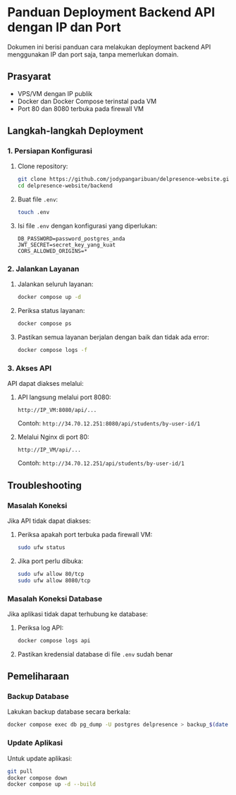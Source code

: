 # Panduan Deployment Backend API dengan IP dan Port

Dokumen ini berisi panduan cara melakukan deployment backend API menggunakan IP dan port saja, tanpa memerlukan domain.

## Prasyarat

- VPS/VM dengan IP publik
- Docker dan Docker Compose terinstal pada VM
- Port 80 dan 8080 terbuka pada firewall VM

## Langkah-langkah Deployment

### 1. Persiapan Konfigurasi

1. Clone repository:
   ```bash
   git clone https://github.com/jodypangaribuan/delpresence-website.git
   cd delpresence-website/backend
   ```

2. Buat file `.env`:
   ```bash
   touch .env
   ```

3. Isi file `.env` dengan konfigurasi yang diperlukan:
   ```
   DB_PASSWORD=password_postgres_anda
   JWT_SECRET=secret_key_yang_kuat
   CORS_ALLOWED_ORIGINS=*
   ```

### 2. Jalankan Layanan

1. Jalankan seluruh layanan:
   ```bash
   docker compose up -d
   ```

2. Periksa status layanan:
   ```bash
   docker compose ps
   ```

3. Pastikan semua layanan berjalan dengan baik dan tidak ada error:
   ```bash
   docker compose logs -f
   ```

### 3. Akses API

API dapat diakses melalui:

1. API langsung melalui port 8080:
   ```
   http://IP_VM:8080/api/...
   ```
   Contoh: `http://34.70.12.251:8080/api/students/by-user-id/1`

2. Melalui Nginx di port 80:
   ```
   http://IP_VM/api/...
   ```
   Contoh: `http://34.70.12.251/api/students/by-user-id/1`

## Troubleshooting

### Masalah Koneksi

Jika API tidak dapat diakses:

1. Periksa apakah port terbuka pada firewall VM:
   ```bash
   sudo ufw status
   ```

2. Jika port perlu dibuka:
   ```bash
   sudo ufw allow 80/tcp
   sudo ufw allow 8080/tcp
   ```

### Masalah Koneksi Database

Jika aplikasi tidak dapat terhubung ke database:

1. Periksa log API:
   ```bash
   docker compose logs api
   ```

2. Pastikan kredensial database di file `.env` sudah benar

## Pemeliharaan

### Backup Database

Lakukan backup database secara berkala:

```bash
docker compose exec db pg_dump -U postgres delpresence > backup_$(date +%Y%m%d).sql
```

### Update Aplikasi

Untuk update aplikasi:

```bash
git pull
docker compose down
docker compose up -d --build
``` 